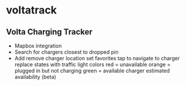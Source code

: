 # voltatrack
## Volta Charging Tracker

* Mapbox integration
* Search for chargers closest to dropped pin
* Add remove charger location
set favorites 
tap to navigate to charger
replace states with traffic light colors
red = unavailable
orange = plugged in but not charging
green = available
charger estimated availability (beta)
